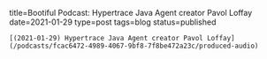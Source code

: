 
title=Bootiful Podcast: Hypertrace Java Agent creator Pavol Loffay
date=2021-01-29
type=post
tags=blog
status=published
~~~~~~
[(2021-01-29) Hypertrace Java Agent creator Pavol Loffay](/podcasts/fcac6472-4989-4067-9bf8-7f8be472a23c/produced-audio) 
            
